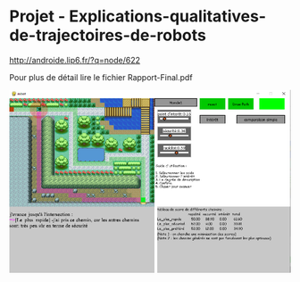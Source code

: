 # Projet - Explications-qualitatives-de-trajectoires-de-robots
http://androide.lip6.fr/?q=node/622

Pour plus de détail lire le fichier Rapport-Final.pdf

![alt text](https://github.com/ZuoNicolas/Projet---Explications-qualitatives-de-trajectoires-de-robots/blob/main/ApplicationImage.PNG)
